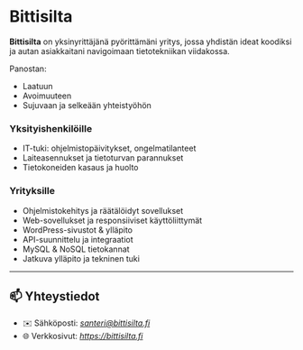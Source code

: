 # Bittisilta

**Bittisilta** on yksinyrittäjänä pyörittämäni yritys, jossa yhdistän ideat koodiksi ja autan asiakkaitani navigoimaan tietotekniikan viidakossa.

Panostan:
- Laatuun
- Avoimuuteen
- Sujuvaan ja selkeään yhteistyöhön


###  Yksityishenkilöille

-  IT-tuki: ohjelmistopäivitykset, ongelmatilanteet
-  Laiteasennukset ja tietoturvan parannukset
-  Tietokoneiden kasaus ja huolto

###  Yrityksille

-  Ohjelmistokehitys ja räätälöidyt sovellukset
-  Web-sovellukset ja responsiiviset käyttöliittymät
-  WordPress-sivustot & ylläpito
-  API-suunnittelu ja integraatiot
-  MySQL & NoSQL tietokannat
-  Jatkuva ylläpito ja tekninen tuki

---

## 📫 Yhteystiedot

- ✉️ Sähköposti: *santeri@bittisilta.fi*  
- 🌐 Verkkosivut: *https://bittisilta.fi*


